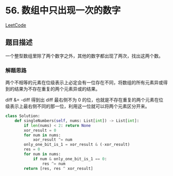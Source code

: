 # 56. 数组中只出现一次的数字

[LeetCode](https://leetcode-cn.com/problems/shu-zu-zhong-shu-zi-chu-xian-de-ci-shu-lcof/)

## 题目描述

一个整型数组里除了两个数字之外，其他的数字都出现了两次，找出这两个数。

### 解题思路

两个不相等的元素在位级表示上必定会有一位存在不同，将数组的所有元素异或得到的结果为不存在重复的两个元素异或的结果。

diff &= -diff 得到出 diff 最右侧不为 0 的位，也就是不存在重复的两个元素在位级表示上最右侧不同的那一位，利用这一位就可以将两个元素区分开来。

```python
class Solution:
    def singleNumbers(self, nums: List[int]) -> List[int]:
        if len(nums) < 2: return None
        xor_result = 0
        for num in nums:
            xor_result ^= num
        only_one_bit_is_1 = xor_result & (-xor_result)
        res = 0
        for num in nums:
            if num & only_one_bit_is_1 == 0:
                res ^= num
        return [res, res ^ xor_result]
```
